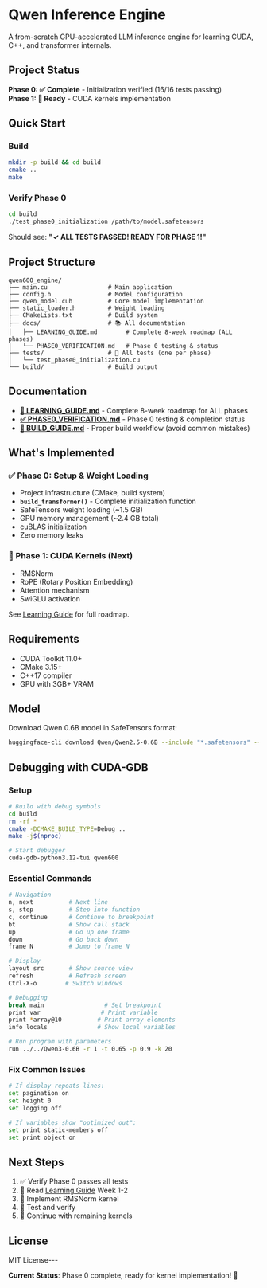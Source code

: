 # Qwen Inference Engine

A from-scratch GPU-accelerated LLM inference engine for learning CUDA, C++, and transformer internals.

## Project Status

**Phase 0: ✅ Complete** - Initialization verified (16/16 tests passing)  
**Phase 1: 🔨 Ready** - CUDA kernels implementation

## Quick Start

### Build
```bash
mkdir -p build && cd build
cmake ..
make
```

### Verify Phase 0
```bash
cd build
./test_phase0_initialization /path/to/model.safetensors
```

Should see: **"✓ ALL TESTS PASSED! READY FOR PHASE 1!"**

## Project Structure

```
qwen600_engine/
├── main.cu                 # Main application
├── config.h                # Model configuration
├── qwen_model.cuh          # Core model implementation
├── static_loader.h         # Weight loading
├── CMakeLists.txt          # Build system
├── docs/                   # 📚 All documentation
│   ├── LEARNING_GUIDE.md        # Complete 8-week roadmap (ALL phases)
│   └── PHASE0_VERIFICATION.md   # Phase 0 testing & status
├── tests/                  # 🧪 All tests (one per phase)
│   └── test_phase0_initialization.cu
└── build/                  # Build output
```

## Documentation

- **[📖 LEARNING_GUIDE.md](docs/LEARNING_GUIDE.md)** - Complete 8-week roadmap for ALL phases
- **[✅ PHASE0_VERIFICATION.md](docs/PHASE0_VERIFICATION.md)** - Phase 0 testing & completion status
- **[🔨 BUILD_GUIDE.md](docs/BUILD_GUIDE.md)** - Proper build workflow (avoid common mistakes)

## What's Implemented

### ✅ Phase 0: Setup & Weight Loading
- Project infrastructure (CMake, build system)
- **`build_transformer()`** - Complete initialization function
- SafeTensors weight loading (~1.5 GB)
- GPU memory management (~2.4 GB total)
- cuBLAS initialization
- Zero memory leaks

### 🔨 Phase 1: CUDA Kernels (Next)
- RMSNorm
- RoPE (Rotary Position Embedding)
- Attention mechanism
- SwiGLU activation

See [Learning Guide](docs/LEARNING_GUIDE.md) for full roadmap.

## Requirements

- CUDA Toolkit 11.0+
- CMake 3.15+
- C++17 compiler
- GPU with 3GB+ VRAM

## Model

Download Qwen 0.6B model in SafeTensors format:
```bash
huggingface-cli download Qwen/Qwen2.5-0.6B --include "*.safetensors" --local-dir ./model
```

## Debugging with CUDA-GDB

### Setup
```bash
# Build with debug symbols
cd build
rm -rf *
cmake -DCMAKE_BUILD_TYPE=Debug ..
make -j$(nproc)

# Start debugger
cuda-gdb-python3.12-tui qwen600
```

### Essential Commands
```bash
# Navigation
n, next          # Next line
s, step          # Step into function
c, continue      # Continue to breakpoint
bt               # Show call stack
up               # Go up one frame
down             # Go back down
frame N          # Jump to frame N

# Display
layout src       # Show source view
refresh          # Refresh screen
Ctrl-X-o        # Switch windows

# Debugging
break main                 # Set breakpoint
print var                 # Print variable
print *array@10          # Print array elements
info locals              # Show local variables

# Run program with parameters
run ../../Qwen3-0.6B -r 1 -t 0.65 -p 0.9 -k 20
```

### Fix Common Issues
```bash
# If display repeats lines:
set pagination on
set height 0
set logging off

# If variables show "optimized out":
set print static-members off
set print object on
```

## Next Steps

1. ✅ Verify Phase 0 passes all tests
2. 📖 Read [Learning Guide](docs/LEARNING_GUIDE.md) Week 1-2
3. 🔧 Implement RMSNorm kernel
4. 🧪 Test and verify
5. 🚀 Continue with remaining kernels

## License

MIT License---

**Current Status**: Phase 0 complete, ready for kernel implementation! 🚀


